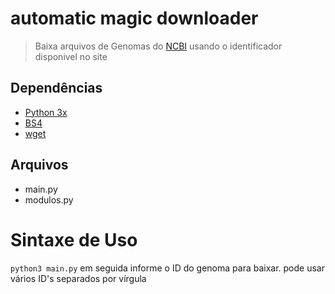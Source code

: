 # automatic magic downloader
> Baixa arquivos de Genomas do [NCBI](https://www.ncbi.nlm.nih.gov/genome) usando o identificador disponivel no site

## Dependências 

* <a href="https://www.python.org/" target="_blank">Python 3x</a> 
* [BS4](https://pypi.org/project/bs4/)
* [wget](https://pypi.org/project/wget/)
## Arquivos
 * main.py
 * modulos.py
 # Sintaxe de Uso 
``` python3 main.py ```
em seguida informe o ID do genoma para baixar.
pode usar vários ID's separados por vírgula

